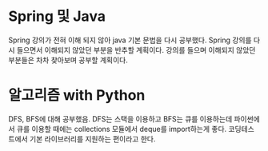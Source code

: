 # Spring 및 Java
Spring 강의가 전혀 이해 되지 않아 java 기본 문법을 다시 공부했다.
Spring 강의를 다시 들으면서 이해되지 않았던 부분을 반추할 계획이다.
강의를 들으며 이해되지 않았던 부분들은 차차 찾아보며 공부할 계획이다.

# 알고리즘 with Python
DFS, BFS에 대해 공부했음.
DFS는 스택을 이용하고 BFS는 큐를 이용하는데 파이썬에서 큐를 이용할 때에는
collections 모듈에서 deque를 import하는게 좋다.
코딩테스트에서 기본 라이브러리를 지원하는 편이라고 한다.